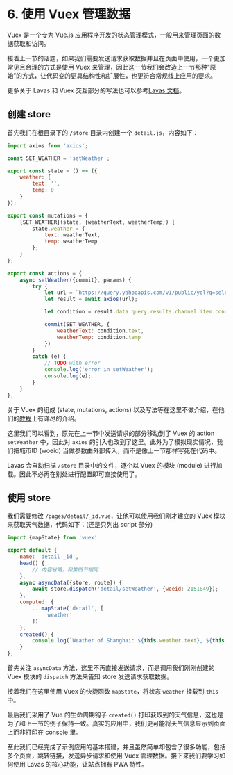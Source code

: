 # 6. 使用 Vuex 管理数据

[Vuex](https://vuex.vuejs.org/zh-cn/) 是一个专为 Vue.js 应用程序开发的状态管理模式，一般用来管理页面的数据获取和访问。

接着上一节的话题，如果我们需要发送请求获取数据并且在页面中使用，一个更加常见且合理的方式是使用 Vuex 来管理，因此这一节我们会改造上一节那种“原始”的方式，让代码变的更具结构性和扩展性，也更符合常规线上应用的要求。

更多关于 Lavas 和 Vuex 交互部分的写法也可以参考[Lavas 文档](/guide/v2/advanced/store)。

## 创建 store

首先我们在根目录下的 `/store` 目录内创建一个 `detail.js`，内容如下：

```javascript
import axios from 'axios';

const SET_WEATHER = 'setWeather';

export const state = () => ({
    weather: {
        text: '',
        temp: 0
    }
});

export const mutations = {
    [SET_WEATHER](state, {weatherText, weatherTemp}) {
        state.weather = {
            text: weatherText,
            temp: weatherTemp
        };
    }
};

export const actions = {
    async setWeather({commit}, params) {
        try {
            let url = `https://query.yahooapis.com/v1/public/yql?q=select%20item.condition%20from%20weather.forecast%20where%20woeid%20%3D%20${params.woeid}&format=json&env=store%3A%2F%2Fdatatables.org%2Falltableswithkeys`;
            let result = await axios(url);

            let condition = result.data.query.results.channel.item.condition;

            commit(SET_WEATHER, {
                weatherText: condition.text,
                weatherTemp: condition.temp
            })
        }
        catch (e) {
            // TODO with error
            console.log('error in setWeather');
            console.log(e);
        }
    }
};
```

关于 Vuex 的组成 (state, mutations, actions) 以及写法等在这里不做介绍，在他们的[教程](https://vuex.vuejs.org/zh-cn/)上有详尽的介绍。

这里我们可以看到，原先在上一节中发送请求的部分移动到了 Vuex 的 action `setWeather` 中，因此对 `axios` 的引入也改到了这里。此外为了模拟现实情况，我们把城市ID (woeid) 当做参数由外部传入，而不是像上一节那样写死在代码中。

Lavas 会自动扫描 `/store` 目录中的文件，逐个以 Vuex 的模块 (module) 进行加载。因此不必再在别处进行配置即可直接使用了。

## 使用 store

我们需要修改 `/pages/detail/_id.vue`，让他可以使用我们刚才建立的 Vuex 模块来获取天气数据，代码如下：(还是只列出 script 部分)

```javascript
import {mapState} from 'vuex'

export default {
    name: 'detail-_id',
    head() {
        // 内容省略，和第四节相同
    },
    async asyncData({store, route}) {
        await store.dispatch('detail/setWeather', {woeid: 2151849});
    },
    computed: {
        ...mapState('detail', [
            'weather'
        ])
    },
    created() {
        console.log(`Weather of Shanghai: ${this.weather.text}, ${this.weather.temp}°F`);
    }
};
```

首先关注 `asyncData` 方法，这里不再直接发送请求，而是调用我们刚刚创建的 Vuex 模块的 `dispatch` 方法来告知 store 发送请求获取数据。

接着我们在这里使用 Vuex 的快捷函数 `mapState`，将状态 `weather` 挂载到 `this` 中。

最后我们采用了 Vue 的生命周期钩子 `created()` 打印获取到的天气信息，这也是为了和上一节的例子保持一致。真实的应用中，我们更可能将天气信息显示到页面上而非打印在 console 里。

至此我们已经完成了示例应用的基本搭建，并且虽然简单却包含了很多功能，包括多个页面，跳转链接，发送异步请求和使用 Vuex 管理数据。接下来我们要学习如何使用 Lavas 的核心功能，让站点拥有 PWA 特性。
